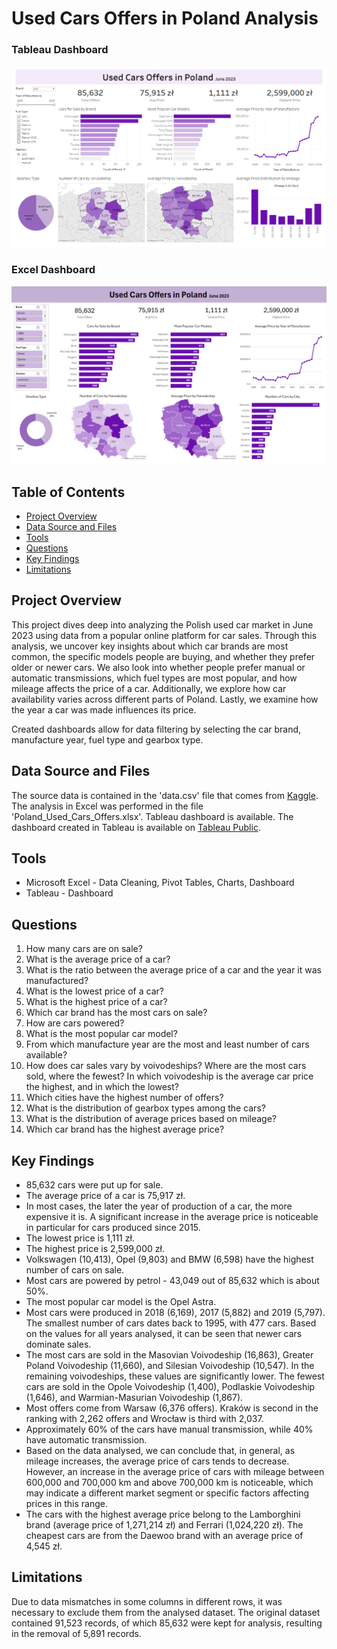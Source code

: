 # Used Cars Offers in Poland Analysis

### Tableau Dashboard

![alt text](<Tableau Dashboard.png>)

### Excel Dashboard

![alt text](<Excel Dashboard.png>)

## Table of Contents

- [Project Overview](#project-overview)
- [Data Source and Files](#data-source-and-files)
- [Tools](#tools)
- [Questions](#questions)
- [Key Findings](#key-findings)
- [Limitations](#limitations)

## Project Overview

This project dives deep into analyzing the Polish used car market in June 2023 using data from a popular online platform for car sales. Through this analysis, we uncover key insights about which car brands are most common, the specific models people are buying, and whether they prefer older or newer cars. We also look into whether people prefer manual or automatic transmissions, which fuel types are most popular, and how mileage affects the price of a car. Additionally, we explore how car availability varies across different parts of Poland. Lastly, we examine how the year a car was made influences its price.

Created dashboards allow for data filtering by selecting the car brand, manufacture year, fuel type and gearbox type.

## Data Source and Files

The source data is contained in the 'data.csv' file that comes from [Kaggle](https://www.kaggle.com/datasets/wspirat/poland-used-cars-offers). The analysis in Excel was performed in the file 'Poland_Used_Cars_Offers.xlsx'. Tableau dashboard is available. The dashboard created in Tableau is available on [Tableau Public](https://public.tableau.com/app/profile/weronika.studzi.ska/viz/PolishUsedCarMarketInsights-June2023/Dashboard1).

## Tools

- Microsoft Excel - Data Cleaning, Pivot Tables, Charts, Dashboard
- Tableau - Dashboard

## Questions

1. How many cars are on sale?
2. What is the average price of a car?
3. What is the ratio between the average price of a car and the year it was manufactured?
4. What is the lowest price of a car?
5. What is the highest price of a car?
6. Which car brand has the most cars on sale?
7. How are cars powered?
8. What is the most popular car model?
9. From which manufacture year are the most and least number of cars available?
10. How does car sales vary by voivodeships? Where are the most cars sold, where the fewest? In which voivodeship is the average car price the highest, and in which the lowest?
11. Which cities have the highest number of offers?
12. What is the distribution of gearbox types among the cars?
13. What is the distribution of average prices based on mileage?
14. Which car brand has the highest average price?

## Key Findings

- 85,632 cars were put up for sale.
- The average price of a car is 75,917 zł.
- In most cases, the later the year of production of a car, the more expensive it is. A significant increase in the average price is noticeable in particular for cars produced since 2015.
- The lowest price is 1,111 zł.
- The highest price is 2,599,000 zł.
- Volkswagen (10,413), Opel (9,803) and BMW (6,598) have the highest number of cars on sale.
- Most cars are powered by petrol - 43,049 out of 85,632 which is about 50%.
- The most popular car model is the Opel Astra.
- Most cars were produced in 2018 (6,169), 2017 (5,882) and 2019 (5,797). The smallest number of cars dates back to 1995, with 477 cars. Based on the values for all years analysed, it can be seen that newer cars dominate sales.
- The most cars are sold in the Masovian Voivodeship (16,863), Greater Poland Voivodeship (11,660), and Silesian Voivodeship (10,547). In the remaining voivodeships, these values are significantly lower. The fewest cars are sold in the Opole Voivodeship (1,400), Podlaskie Voivodeship (1,646), and Warmian-Masurian Voivodeship (1,867).
- Most offers come from Warsaw (6,376 offers). Kraków is second in the ranking with 2,262 offers and Wrocław is third with 2,037.
- Approximately 60% of the cars have manual transmission, while 40% have automatic transmission.
- Based on the data analysed, we can conclude that, in general, as mileage increases, the average price of cars tends to decrease. However, an increase in the average price of cars with mileage between 600,000 and 700,000 km and above 700,000 km is noticeable, which may indicate a different market segment or specific factors affecting prices in this range.
- The cars with the highest average price belong to the Lamborghini brand (average price of 1,271,214 zł) and Ferrari (1,024,220 zł). The cheapest cars are from the Daewoo brand with an average price of 4,545 zł.

## Limitations

Due to data mismatches in some columns in different rows, it was necessary to exclude them from the analysed dataset. The original dataset contained 91,523 records, of which 85,632 were kept for analysis, resulting in the removal of 5,891 records.
